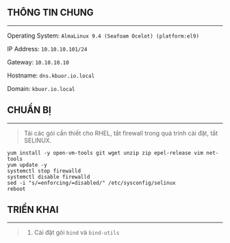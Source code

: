 ## THÔNG TIN CHUNG
---
Operating System: `AlmaLinux 9.4 (Seafoam Ocelot) (platform:el9)`

IP Address: `10.10.10.101/24`

Gateway: `10.10.10.10`

Hostname: `dns.kbuor.io.local`

Domain: `kbuor.io.local`

## CHUẨN BỊ
---
> Tải các gói cần thiết cho RHEL, tắt firewall trong quá trình cài đặt, tắt SELINUX.
```shell
yum install -y open-vm-tools git wget unzip zip epel-release vim net-tools
yum update -y
systemctl stop firewalld
systemctl disable firewalld
sed -i "s/=enforcing/=disabled/" /etc/sysconfig/selinux
reboot
```

## TRIỂN KHAI
---
> 1. Cài đặt gói `bind` và `bind-utils`
